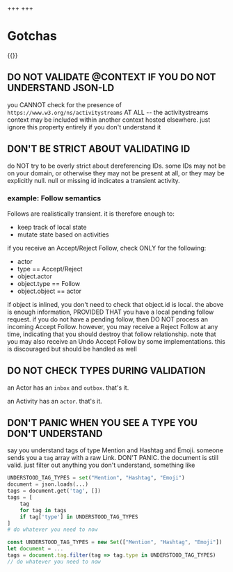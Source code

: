 +++
+++
# Gotchas

{{<toc>}}

## DO NOT VALIDATE @CONTEXT IF YOU DO NOT UNDERSTAND JSON-LD

you CANNOT check for the presence of `https://www.w3.org/ns/activitystreams` AT ALL -- the activitystreams context may be included within another context hosted elsewhere. just ignore this property entirely if you don't understand it

## DON'T BE STRICT ABOUT VALIDATING ID

do NOT try to be overly strict about dereferencing IDs. some IDs may not be on your domain, or otherwise they may not be present at all, or they may be explicitly null. null or missing id indicates a transient activity.

### example: Follow semantics

Follows are realistically transient. it is therefore enough to:

- keep track of local state
- mutate state based on activities

if you receive an Accept/Reject Follow, check ONLY for the following:

- actor
- type == Accept/Reject
- object.actor
- object.type == Follow
- object.object == actor

if object is inlined, you don't need to check that object.id is local. the above is enough information, PROVIDED THAT you have a local pending follow request. if you do not have a pending follow, then DO NOT process an incoming Accept Follow. however, you may receive a Reject Follow at any time, indicating that you should destroy that follow relationship. note that you may also receive an Undo Accept Follow by some implementations. this is discouraged but should be handled as well

## DO NOT CHECK TYPES DURING VALIDATION

an Actor has an `inbox` and `outbox`. that's it.

an Activity has an `actor`. that's it.

## DON'T PANIC WHEN YOU SEE A TYPE YOU DON'T UNDERSTAND

say you understand tags of type Mention and Hashtag and Emoji. someone sends you a `tag` array with a raw Link. DON'T PANIC. the document is still valid. just filter out anything you don't understand, something like

```python
UNDERSTOOD_TAG_TYPES = set("Mention", "Hashtag", "Emoji")
document = json.loads(...)
tags = document.get('tag', [])
tags = [
	tag
	for tag in tags
	if tag['type'] in UNDERSTOOD_TAG_TYPES
]
# do whatever you need to now
```

```javascript
const UNDERSTOOD_TAG_TYPES = new Set(["Mention", "Hashtag", "Emoji"])
let document = ...
tags = document.tag.filter(tag => tag.type in UNDERSTOOD_TAG_TYPES)
// do whatever you need to now
```